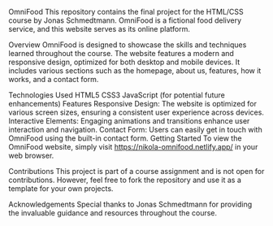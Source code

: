 OmniFood
This repository contains the final project for the HTML/CSS course by Jonas Schmedtmann. OmniFood is a fictional food delivery service, and this website serves as its online platform.

Overview
OmniFood is designed to showcase the skills and techniques learned throughout the course. The website features a modern and responsive design, optimized for both desktop and mobile devices. It includes various sections such as the homepage, about us, features, how it works, and a contact form.

Technologies Used
HTML5
CSS3
JavaScript (for potential future enhancements)
Features
Responsive Design: The website is optimized for various screen sizes, ensuring a consistent user experience across devices.
Interactive Elements: Engaging animations and transitions enhance user interaction and navigation.
Contact Form: Users can easily get in touch with OmniFood using the built-in contact form.
Getting Started
To view the OmniFood website, simply visit https://nikola-omnifood.netlify.app/ in your web browser.

Contributions
This project is part of a course assignment and is not open for contributions. However, feel free to fork the repository and use it as a template for your own projects.

Acknowledgements
Special thanks to Jonas Schmedtmann for providing the invaluable guidance and resources throughout the course.
